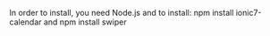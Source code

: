 In order to install, you need Node.js and to install:
npm install ionic7-calendar and 
npm install swiper
